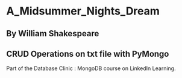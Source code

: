 # A_Midsummer_Nights_Dream

## By William Shakespeare 
## CRUD Operations on txt file with PyMongo

Part of the Database Clinic : MongoDB course on LinkedIn Learning.
